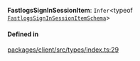 **FastlogsSignInSessionItem**: `Infer`<typeof [`FastlogsSignInSessionItemSchema`](../variables/FastlogsSignInSessionItemSchema.md)\>

#### Defined in

[packages/client/src/types/index.ts:29](https://github.com/fastlogs-docs.khulnasoft.com/js/blob/f0f78e6/packages/client/src/types/index.ts#L29)
